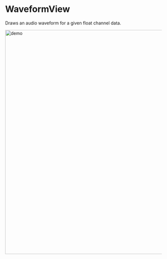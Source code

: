 # WaveformView

Draws an audio waveform for a given float channel data.


<img width="720" alt="demo" src="https://user-images.githubusercontent.com/42251802/174486855-9d58190d-9918-4080-bd93-0151f0447a09.png">
